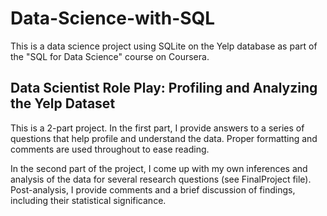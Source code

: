 # Data-Science-with-SQL
This is a data science project using SQLite on the Yelp database as part of the "SQL for Data Science" course on Coursera.

## Data Scientist Role Play: Profiling and Analyzing the Yelp Dataset

This is a 2-part project. In the first part, I provide answers to a series of questions that help profile and understand the data. Proper formatting and comments are used throughout to ease reading.

In the second part of the project, I come up with my own inferences and analysis of the data for several research questions (see FinalProject file). Post-analysis, I provide comments and a brief discussion of findings, including their statistical significance.

